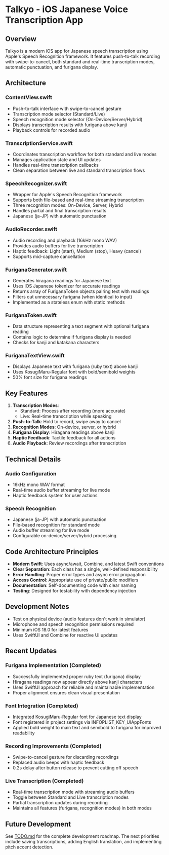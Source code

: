 # Talkyo - iOS Japanese Voice Transcription App

## Overview
Talkyo is a modern iOS app for Japanese speech transcription using Apple's Speech Recognition framework. It features push-to-talk recording with swipe-to-cancel, both standard and real-time transcription modes, automatic punctuation, and furigana display.

## Architecture

### ContentView.swift
- Push-to-talk interface with swipe-to-cancel gesture
- Transcription mode selector (Standard/Live)
- Speech recognition mode selector (On-Device/Server/Hybrid)
- Displays transcription results with furigana above kanji
- Playback controls for recorded audio

### TranscriptionService.swift
- Coordinates transcription workflow for both standard and live modes
- Manages application state and UI updates
- Handles real-time transcription callbacks
- Clean separation between live and standard transcription flows

### SpeechRecognizer.swift
- Wrapper for Apple's Speech Recognition framework
- Supports both file-based and real-time streaming transcription
- Three recognition modes: On-Device, Server, Hybrid
- Handles partial and final transcription results
- Japanese (ja-JP) with automatic punctuation

### AudioRecorder.swift
- Audio recording and playback (16kHz mono WAV)
- Provides audio buffers for live transcription
- Haptic feedback: Light (start), Medium (stop), Heavy (cancel)
- Supports mid-capture cancellation

### FuriganaGenerator.swift
- Generates hiragana readings for Japanese text
- Uses iOS Japanese tokenizer for accurate readings
- Returns array of FuriganaToken objects pairing text with readings
- Filters out unnecessary furigana (when identical to input)
- Implemented as a stateless enum with static methods

### FuriganaToken.swift
- Data structure representing a text segment with optional furigana reading
- Contains logic to determine if furigana display is needed
- Checks for kanji and katakana characters

### FuriganaTextView.swift
- Displays Japanese text with furigana (ruby text) above kanji
- Uses KosugiMaru-Regular font with bold/semibold weights
- 50% font size for furigana readings

## Key Features

1. **Transcription Modes**:
   - Standard: Process after recording (more accurate)
   - Live: Real-time transcription while speaking
2. **Push-to-Talk**: Hold to record, swipe away to cancel
3. **Recognition Modes**: On-device, server, or hybrid
4. **Furigana Display**: Hiragana readings above kanji
5. **Haptic Feedback**: Tactile feedback for all actions
6. **Audio Playback**: Review recordings after transcription

## Technical Details

### Audio Configuration
- 16kHz mono WAV format
- Real-time audio buffer streaming for live mode
- Haptic feedback system for user actions

### Speech Recognition
- Japanese (ja-JP) with automatic punctuation
- File-based recognition for standard mode
- Audio buffer streaming for live mode
- Configurable on-device/server/hybrid processing

## Code Architecture Principles

- **Modern Swift**: Uses async/await, Combine, and latest Swift conventions
- **Clear Separation**: Each class has a single, well-defined responsibility
- **Error Handling**: Proper error types and async error propagation
- **Access Control**: Appropriate use of private/public modifiers
- **Documentation**: Self-documenting code with clear naming
- **Testing**: Designed for testability with dependency injection

## Development Notes

- Test on physical device (audio features don't work in simulator)
- Microphone and speech recognition permissions required
- Minimum iOS 18.0 for latest features
- Uses SwiftUI and Combine for reactive UI updates

## Recent Updates

### Furigana Implementation (Completed)
- Successfully implemented proper ruby text (furigana) display
- Hiragana readings now appear directly above kanji characters
- Uses SwiftUI approach for reliable and maintainable implementation
- Proper alignment ensures clean visual presentation

### Font Integration (Completed)
- Integrated KosugiMaru-Regular font for Japanese text display
- Font registered in project settings via INFOPLIST_KEY_UIAppFonts
- Applied bold weight to main text and semibold to furigana for improved readability

### Recording Improvements (Completed)
- Swipe-to-cancel gesture for discarding recordings
- Replaced audio beeps with haptic feedback
- 0.2s delay after button release to prevent cutting off speech

### Live Transcription (Completed)
- Real-time transcription mode with streaming audio buffers
- Toggle between Standard and Live transcription modes
- Partial transcription updates during recording
- Maintains all features (furigana, recognition modes) in both modes

## Future Development

See [TODO.md](TODO.md) for the complete development roadmap. The next priorities include saving transcriptions, adding English translation, and implementing pitch accent detection.